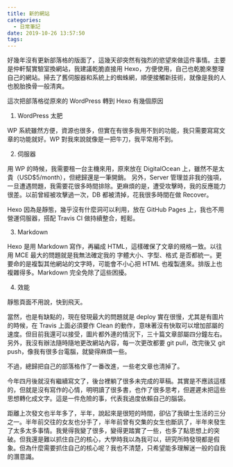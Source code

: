 ```yaml
---
title: 新的網站
categories:
  - 日常筆記
date: 2019-10-26 13:57:50
tags: 
---
```

<!-- more -->
好幾年沒有更新部落格的版面了，這幾天卻突然有強烈的慾望來做這件事情。主要是仲軒幫實驗室換網站，我建議乾脆直接用 Hexo，方便使用，自己也乾脆來整理自己的網站。掃去了舊伺服器和系統上的蜘蛛網，順便接觸新技術，就像是我的人也脫胎換骨一般清爽。

這次把部落格從原來的 WordPress 轉到 Hexo 有幾個原因

1. WordPress 太肥

WP 系統雖然方便，資源也很多，但實在有很多我用不到的功能，我只需要寫寫文章的功能就好。WP 對我來說就像是一把牛刀，我平常用不到。

2. 伺服器

用 WP 的時候，我需要租一台主機來用，原來放在 DigitalOcean 上，雖然不是太貴（USD$5/month），但總歸還是一筆開銷。
另外，Server 管理並非我的強項，一旦遭遇問題，我需要花很多時間排除。更麻煩的是，遭受攻擊時，我的反應能力很差。以前曾經被攻擊過一次，DB 都被清掉，花我很多時間在做 Recover。

Hexo 因為是靜態，幾乎沒有什麼洞可以利用，放在 GitHub Pages 上，我也不用營運伺服器，搭配 Travis CI 做持續整合，輕鬆。

3. Markdown

Hexo 是用 Markdown 寫作，再編成 HTML，這樣確保了文章的規格一致。以往用 MCE 最大的問題就是我無法確定我的 字體大小、字型、格式 是否都統一。更要命的是複製其他網站的文字時，可能會不小心把 HTML 也複製進來。排版上也複雜得多。Markdown 完全免除了這些困擾。

4. 效能

靜態頁面不用說，快到飛天。

當然，也是有缺點的，現在發現最大的問題就是 deploy 實在很慢，尤其是有圖片的時候，在 Travis 上面必須要作 Clean 的動作，意味著沒有快取可以增加部屬的速度。但目前我還可以接受，圖片都外連的情況下，三十篇文章部屬四分鐘左右。
另外，我沒有辦法隨時隨地更改網站內容，每一次更改都要 git pull，改完後又 git push，像我有很多台電腦，就變得麻煩一些。

不過，總歸把自己的部落格作了一番改進，一些老文章也清掉了。

今年四月後就沒有繼續寫文了，後台裡躺了很多未完成的草稿。其實是不應該這樣的，但就是沒有寫作的心情，明明讀了很多書，也作了很多思考，但遲遲未把這些思想轉化成文字。這是一件危險的事，代表我過度依賴自己的腦袋。

距離上次發文也半年多了，半年，說起來是很短的時間，卻佔了我碩士生活的三分之一。半年前交往的女友也分手了，半年前曾有交集的女生也斷訊了，半年來發生了太多太多事情。我覺得我變了很多，變得更踏實了一些，也多了點思想上的突破。但我還是難以抓住自己的核心，大學時我以為我可以，研究所時發現都是假象。但為什麼需要抓住自己的核心呢？我也不清楚，只希望能多理解迷一般的自我的潛意識。

